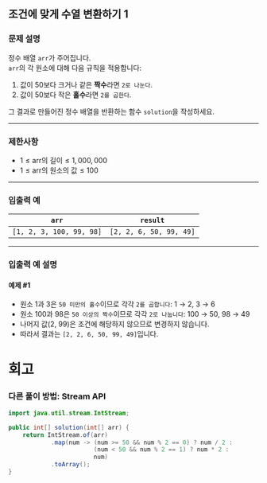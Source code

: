 ## 조건에 맞게 수열 변환하기 1

### 문제 설명
정수 배열 `arr`가 주어집니다.  
`arr`의 각 원소에 대해 다음 규칙을 적용합니다:
1. 값이 50보다 크거나 같은 **짝수**라면 `2로 나눈다`.
2. 값이 50보다 작은 **홀수**라면 `2를 곱한다`.

그 결과로 만들어진 정수 배열을 반환하는 함수 `solution`을 작성하세요.

---

### 제한사항
- $1 \leq \text{arr의 길이} \leq 1,000,000$
- $1 \leq \text{arr의 원소의 값} \leq 100$

---

### 입출력 예

| `arr`                    | `result`                |
|--------------------------|-------------------------|
| `[1, 2, 3, 100, 99, 98]` | `[2, 2, 6, 50, 99, 49]` |

---

### 입출력 예 설명

#### 예제 #1
- 원소 1과 3은 `50 미만의 홀수`이므로 각각 `2를 곱합니다`: 1 → 2, 3 → 6
- 원소 100과 98은 `50 이상의 짝수`이므로 각각 `2로 나눕니다`: 100 → 50, 98 → 49
- 나머지 값(2, 99)은 조건에 해당하지 않으므로 변경하지 않습니다.
- 따라서 결과는 `[2, 2, 6, 50, 99, 49]`입니다.
# 회고
### 다른 풀이 방법: Stream API
```java
import java.util.stream.IntStream;

public int[] solution(int[] arr) {
    return IntStream.of(arr)
            .map(num -> (num >= 50 && num % 2 == 0) ? num / 2 :
                        (num < 50 && num % 2 == 1) ? num * 2 :
                        num)
            .toArray();
}
```